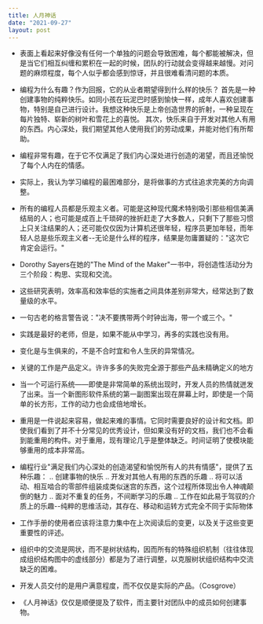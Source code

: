 ```yaml
---
title: 人月神话
date: "2021-09-27"
layout: post
---
```


- 表面上看起来好像没有任何一个单独的问题会导致困难，每个都能被解决，但是当它们相互纠缠和累积在一起的时候，团队的行动就会变得越来越慢。对问题的麻烦程度，每个人似乎都会感到惊讶，并且很难看清问题的本质。

- 编程为什么有趣？作为回报，它的从业者期望得到什么样的快乐？ 首先是一种创建事物的纯粹快乐。如同小孩在玩泥巴时感到愉快一样，成年人喜欢创建事物，特别是自己进行设计。我想这种快乐是上帝创造世界的折射，一种呈现在每片独特、崭新的树叶和雪花上的喜悦。
其次，快乐来自于开发对其他人有用的东西。内心深处，我们期望其他人使用我们的劳动成果，并能对他们有所帮助。

- 编程非常有趣，在于它不仅满足了我们内心深处进行创造的渴望，而且还愉悦了每个人内在的情感。

- 实际上，我认为学习编程的最困难部分，是将做事的方式往追求完美的方向调整。

- 所有的编程人员都是乐观主义者。可能是这种现代魔术特别吸引那些相信美满结局的人；也可能是成百上千琐碎的挫折赶走了大多数人，只剩下了那些习惯上只关注结果的人；还可能仅仅因为计算机还很年轻，程序员更加年轻，而年轻人总是些乐观主义者--无论是什么样的程序，结果是勿庸置疑的："这次它肯定会运行。"

- Dorothy Sayers在她的"The Mind of the Maker"一书中，将创造性活动分为三个阶段：构思、实现和交流。

- 这些研究表明，效率高和效率低的实施者之间具体差别非常大，经常达到了数量级的水平。

- 一句古老的格言警告说："决不要携带两个时钟出海，带一个或三个。"

- 实践是最好的老师，但是，如果不能从中学习，再多的实践也没有用。

- 变化是与生俱来的，不是不合时宜和令人生厌的异常情况。

- 关键的工作是产品定义。许许多多的失败完全源于那些产品未精确定义的地方

- 当一个可运行系统——即使是非常简单的系统出现时，开发人员的热情就迸发了出来。当一个新图形软件系统的第一副图案出现在屏幕上时，即使是一个简单的长方形，工作的动力也会成倍地增长。

- 重用是一件说起来容易，做起来难的事情。它同时需要良好的设计和文档。即使我们看到了并不十分常见的优秀设计，但如果没有好的文档，我们也不会看到能重用的构件。对于重用，现有理论几乎是整体缺乏。时间证明了使模块能够重用的成本非常高。

- 编程行业"满足我们内心深处的创造渴望和愉悦所有人的共有情感"，提供了五种乐趣： .. 创建事物的快乐 .. 开发对其他人有用的东西的乐趣 .. 将可以活动、相互啮合的零部件组装成类似迷宫的东西，这个过程所体现出令人神魂颠倒的魅力 .. 面对不重复的任务，不间断学习的乐趣 .. 工作在如此易于驾驭的介质上的乐趣--纯粹的思维活动，其存在、移动和运转方式完全不同于实际物体

- 工作手册的使用者应该将注意力集中在上次阅读后的变更，以及关于这些变更重要性的评述。

- 组织中的交流是网状，而不是树状结构，因而所有的特殊组织机制（往往体现成组织结构图中的虚线部分）都是为了进行调整，以克服树状组织结构中交流缺乏的困难。

- 开发人员交付的是用户满意程度，而不仅仅是实际的产品。（Cosgrove）

- 《人月神话》仅仅是顺便提及了软件，而主要针对团队中的成员如何创建事物。